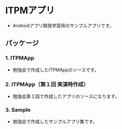 # ITPMアプリ
- Androidアプリ開発学習用のサンプルアプリです。

## パッケージ
### 1. ITPMApp
  - 勉強会で作成したITPMAppのソースです。

### 2. ITPMApp（第１回 実演時作成）
  - 勉強会第１回で作成したアプリのソースになります。
  
### 3. Sample
  - 勉強会で作成したサンプルアプリ集です。
